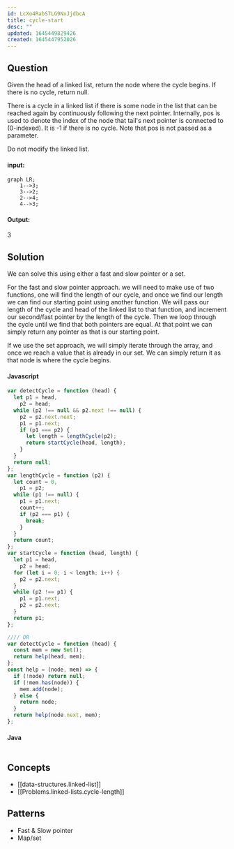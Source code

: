 ```yaml
---
id: LcXo4RabS7LG9NxJjdbcA
title: cycle-start
desc: ""
updated: 1645449829426
created: 1645447952026
---
```


## Question

Given the head of a linked list, return the node where the cycle begins. If there is no cycle, return null.

There is a cycle in a linked list if there is some node in the list that can be reached again by continuously following the next pointer. Internally, pos is used to denote the index of the node that tail's next pointer is connected to (0-indexed). It is -1 if there is no cycle. Note that pos is not passed as a parameter.

Do not modify the linked list.

#### input:

```mermaid
graph LR;
    1-->3;
    3-->2;
    2-->4;
    4-->3;

```

#### Output:

3

## Solution

We can solve this using either a fast and slow pointer or a set.

For the fast and slow pointer approach. we will need to make use of two functions, one will find the length of our cycle, and once we find our length we can find our starting point using another function. We will pass our length of the cycle and head of the linked list to that function, and increment our second/fast pointer by the length of the cycle. Then we loop through the cycle until we find that both pointers are equal. At that point we can simply return any pointer as that is our starting point.

If we use the set approach, we will simply iterate through the array, and once we reach a value that is already in our set. We can simply return it as that node is where the cycle begins.

#### Javascript

```javascript
var detectCycle = function (head) {
  let p1 = head,
    p2 = head;
  while (p2 !== null && p2.next !== null) {
    p2 = p2.next.next;
    p1 = p1.next;
    if (p1 === p2) {
      let length = lengthCycle(p2);
      return startCycle(head, length);
    }
  }
  return null;
};
var lengthCycle = function (p2) {
  let count = 0,
    p1 = p2;
  while (p1 !== null) {
    p1 = p1.next;
    count++;
    if (p2 === p1) {
      break;
    }
  }
  return count;
};
var startCycle = function (head, length) {
  let p1 = head,
    p2 = head;
  for (let i = 0; i < length; i++) {
    p2 = p2.next;
  }
  while (p2 !== p1) {
    p1 = p1.next;
    p2 = p2.next;
  }
  return p1;
};

//// OR
var detectCycle = function (head) {
  const mem = new Set();
  return help(head, mem);
};
const help = (node, mem) => {
  if (!node) return null;
  if (!mem.has(node)) {
    mem.add(node);
  } else {
    return node;
  }
  return help(node.next, mem);
};
```

#### Java

```java

```

## Concepts

- [[data-structures.linked-list]]
- [[Problems.linked-lists.cycle-length]]

## Patterns

- Fast & Slow pointer
- Map/set
